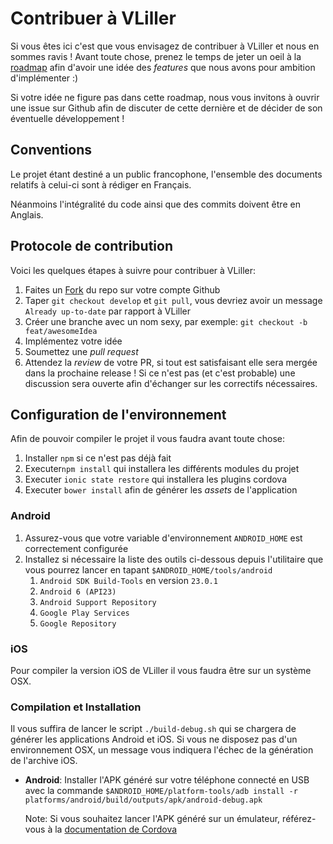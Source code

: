 # Contribuer à VLiller

Si vous êtes ici c'est que vous envisagez de contribuer à VLiller et nous en sommes ravis ! Avant toute chose, prenez
le temps de jeter un oeil à la [roadmap](https://github.com/alexetmanon/vliller/blob/master/ROADMAP.md) afin d'avoir
une idée des _features_ que nous avons pour ambition d'implémenter :)

Si votre idée ne figure pas dans cette roadmap, nous vous invitons à ouvrir une issue sur Github afin de discuter de
cette dernière et de décider de son éventuelle développement !

## Conventions

Le projet étant destiné a un public francophone, l'ensemble des documents relatifs à celui-ci sont à rédiger en Français.

Néanmoins l'intégralité du code ainsi que des commits doivent être en Anglais.

## Protocole de contribution

Voici les quelques étapes à suivre pour contribuer à VLiller:
1. Faites un [Fork](https://help.github.com/articles/fork-a-repo/) du repo sur votre compte Github
2. Taper `git checkout develop` et `git pull`, vous devriez avoir un message `Already up-to-date` 
   par rapport à VLiller
2. Créer une branche avec un nom sexy, par exemple: `git checkout -b feat/awesomeIdea`
3. Implémentez votre idée
4. Soumettez une _pull request_
5. Attendez la _review_ de votre PR, si tout est satisfaisant elle sera mergée dans la prochaine release ! Si
ce n'est pas (et c'est probable) une discussion sera ouverte afin d'échanger sur les correctifs nécessaires.

## Configuration de l'environnement

Afin de pouvoir compiler le projet il vous faudra avant toute chose:
1. Installer `npm` si ce n'est pas déjà fait
2. Executer`npm install` qui installera les différents modules du projet
3. Executer `ionic state restore` qui installera les plugins cordova
4. Executer `bower install` afin de générer les _assets_ de l'application

### Android

1. Assurez-vous que votre variable d'environnement `ANDROID_HOME` est correctement configurée
2. Installez si nécessaire la liste des outils ci-dessous depuis l'utilitaire que vous pourrez lancer en tapant
   `$ANDROID_HOME/tools/android`
    1. `Android SDK Build-Tools` en version `23.0.1` 
    2. `Android 6 (API23)`
    3. `Android Support Repository`
    4. `Google Play Services`
    5. `Google Repository`
   
   
### iOS

Pour compiler la version iOS de VLiller il vous faudra être sur un système OSX.

### Compilation et Installation

Il vous suffira de lancer le script `./build-debug.sh` qui se chargera de générer les applications Android et iOS.
Si vous ne disposez pas d'un environnement OSX, un message vous indiquera l'échec de la génération de l'archive iOS.
- __Android__: Installer l'APK généré sur votre téléphone connecté en USB avec la commande 
  `$ANDROID_HOME/platform-tools/adb install -r platforms/android/build/outputs/apk/android-debug.apk`
  
  Note: Si vous souhaitez lancer l'APK généré sur un émulateur, référez-vous à la
  [documentation de Cordova](https://cordova.apache.org/docs/fr/latest/guide/cli/index.html#tester-l'application-sur-un-émulateur-ou-un-périphérique)
  